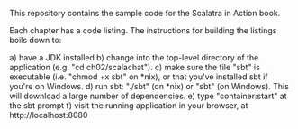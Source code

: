 This repository contains the sample code for the Scalatra in Action book.

Each chapter has a code listing. The instructions for building the listings
boils down to:

a) have a JDK installed
b) change into the top-level directory of the application (e.g. "cd ch02/scalachat").
c) make sure the file "sbt" is executable (i.e. "chmod +x sbt" on *nix), or that you've installed sbt if you're on Windows.
d) run sbt: "./sbt" (on *nix) or "sbt" (on Windows). This will download a large number of dependencies.
e) type "container:start" at the sbt prompt
f) visit the running application in your browser, at http://localhost:8080


